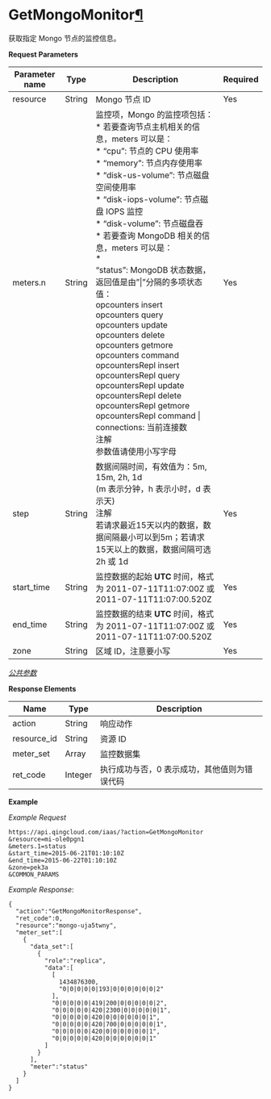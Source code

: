 ---
---

# GetMongoMonitor[¶](#getmongomonitor "永久链接至标题")

获取指定 Mongo 节点的监控信息。

**Request Parameters**

| Parameter name | Type | Description | Required |
| --- | --- | --- | --- |
| resource | String | Mongo 节点 ID | Yes |
| meters.n | String | 监控项，Mongo 的监控项包括：<br/>*   若要查询节点主机相关的信息，meters 可以是：<br/>    *   “cpu”: 节点的 CPU 使用率<br/>    *   “memory”: 节点内存使用率<br/>    *   “disk-us-volume”: 节点磁盘空间使用率<br/>    *   “disk-iops-volume”: 节点磁盘 IOPS 监控<br/>    *   “disk-volume”: 节点磁盘吞<br/>*   若要查询 MongoDB 相关的信息，meters 可以是：<br/>    *   <br/>        “status”: MongoDB 状态数据，返回值是由”\|”分隔的多项状态值：<br/>        opcounters insert<br/>        opcounters query<br/>        opcounters update<br/>        opcounters delete<br/>        opcounters getmore<br/>        opcounters command<br/>        opcountersRepl insert<br/>        opcountersRepl query<br/>        opcountersRepl update<br/>        opcountersRepl delete<br/>        opcountersRepl getmore<br/>        opcountersRepl command \| connections: 当前连接数<br/>注解<br/>参数值请使用小写字母 | Yes |
| step | String | 数据间隔时间，有效值为：5m, 15m, 2h, 1d<br/>(m 表示分钟，h 表示小时，d 表示天)<br/>注解<br/>若请求最近15天以内的数据，数据间隔最小可以到5m；若请求15天以上的数据，数据间隔可选2h 或 1d | Yes |
| start_time | String | 监控数据的起始 **UTC** 时间，格式为 2011-07-11T11:07:00Z 或 2011-07-11T11:07:00.520Z | Yes |
| end_time | String | 监控数据的结束 **UTC** 时间，格式为 2011-07-11T11:07:00Z 或 2011-07-11T11:07:00.520Z | Yes |
| zone | String | 区域 ID，注意要小写 | Yes |

[_公共参数_](../../common/parameters.html#api-common-parameters)

**Response Elements**

| Name | Type | Description |
| --- | --- | --- |
| action | String | 响应动作 |
| resource_id | String | 资源 ID |
| meter_set | Array | 监控数据集 |
| ret_code | Integer | 执行成功与否，0 表示成功，其他值则为错误代码 |

**Example**

_Example Request_

```
https://api.qingcloud.com/iaas/?action=GetMongoMonitor
&resource=mi-ole0pgn1
&meters.1=status
&start_time=2015-06-21T01:10:10Z
&end_time=2015-06-22T01:10:10Z
&zone=pek3a
&COMMON_PARAMS
```

_Example Response_:

```
{
  "action":"GetMongoMonitorResponse",
  "ret_code":0,
  "resource":"mongo-uja5twny",
  "meter_set":[
    {
      "data_set":[
        {
          "role":"replica",
          "data":[
            [
              1434876300,
              "0|0|0|0|0|193|0|0|0|0|0|0|2"
            ],
            "0|0|0|0|0|419|200|0|0|0|0|0|2",
            "0|0|0|0|0|420|2300|0|0|0|0|0|1",
            "0|0|0|0|0|420|0|0|0|0|0|0|1",
            "0|0|0|0|0|420|700|0|0|0|0|0|1",
            "0|0|0|0|0|420|0|0|0|0|0|0|1",
            "0|0|0|0|0|420|0|0|0|0|0|0|1"
          ]
        }
      ],
      "meter":"status"
    }
  ]
}
```
